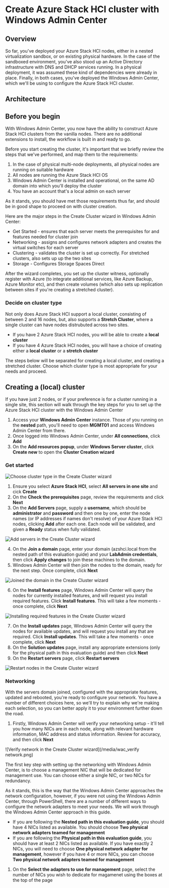 Create Azure Stack HCI cluster with Windows Admin Center
==============
Overview
-----------

So far, you've deployed your Azure Stack HCI nodes, either in a nested virtualization sandbox, or on existing physical hardware.  In the case of the sandboxed environment, you've also stood up an Active Directory infrastructure with DNS and DHCP services running.  In a physical deployment, it was assumed these kind of dependencies were already in place.  Finally, in both cases, you've deployed the Windows Admin Center, which we'll be using to configure the Azure Stack HCI cluster.

Architecture
-----------


Before you begin
-----------
With Windows Admin Center, you now have the ability to construct Azure Stack HCI clusters from the vanilla nodes.  There are no additional extensions to install, the workflow is built in and ready to go.

Before you start creating the cluster, it's important that we briefly review the steps that we've performed, and map them to the requirements:

1. In the case of physical multi-node deployments, all physical nodes are running on suitable hardware
2. All nodes are running the Azure Stack HCI OS
3. Windows Admin Center is installed and operational, on the same AD domain into which you'll deploy the cluster
4. You have an account that's a local admin on each server

As it stands, you should have met those requirements thus far, and should be in good shape to proceed on with cluster creation.

Here are the major steps in the Create Cluster wizard in Windows Admin Center:

* Get Started - ensures that each server meets the prerequisites for and features needed for cluster join
* Networking - assigns and configures network adapters and creates the virtual switches for each server
* Clustering - validates the cluster is set up correctly. For stretched clusters, also sets up up the two sites
* Storage - Configures Storage Spaces Direct

After the wizard completes, you set up the cluster witness, optionally register with Azure (to integrate additional services, like Azure Backup, Azure Monitor etc), and then create volumes (which also sets up replication between sites if you're creating a stretched cluster).

### Decide on cluster type ###
Not only does Azure Stack HCI support a local cluster, consisting of between 2 and 16 nodes, but, also supports a **Stretch Cluster**, where a single cluster can have nodes distrubuted across two sites.

* If you have 2 Azure Stack HCI nodes, you will be able to create a **local cluster**
* If you have 4 Azure Stack HCI nodes, you will have a choice of creating either a **local cluster** or a **stretch cluster**

The steps below will be separated for creating a local cluster, and creating a stretched cluster. Choose which cluster type is most appropriate for your needs and proceed.

Creating a (local) cluster
-----------
If you have just 2 nodes, or if your preference is for a cluster running in a single site, this section will walk through the key steps for you to set up the Azure Stack HCI cluster with the Windows Admin Center

1. Access your **Windows Admin Center** instance.  Those of you running on the **nested** path, you'll need to open **MGMT01** and access Windows Admin Center from there.
2. Once logged into Windows Admin Center, under **All connections**, click **Add**
3. On the **Add resources popup**, under **Windows Server cluster**, click **Create new** to open the **Cluster Creation wizard**

### Get started ###

![Choose cluster type in the Create Cluster wizard](/media/wac_cluster_type.png)

1. Ensure you select **Azure Stack HCI**, select **All servers in one site** and cick **Create**
2. On the **Check the prerequisites** page, review the requirements and click **Next**
3. On the **Add Servers** page, supply a **username**, which should be **administrator** and **password** and then one by one, enter the node names (or IP addresses if names don't resolve) of your Azure Stack HCI nodes, clicking **Add** after each one.  Each node will be validated, and given a **Ready** status when fully validated.

![Add servers in the Create Cluster wizard](/media/add_nodes.png)

4. On the **Join a domain** page, enter your domain (azshci.local from the nested path of this evaluation guide) and your **LabAdmin credentials**, then click **Apply changes** to join these machines to the domain.
5. Windows Admin Center will then join the nodes to the domain, ready for the next step.  Once complete, click **Next**

![Joined the domain in the Create Cluster wizard](/media/wac_domain_joined.png)

6. On the **Install features** page, Windows Admin Center will query the nodes for currently installed features, and will request you install required features.  Click **Install features**.  This will take a few moments - once complete, click **Next**

![Installing required features in the Create Cluster wizard](/media/wac_installed_features.png)

7. On the **Install updates** page, Windows Admin Center will query the nodes for available updates, and will request you install any that are required.  Click **Install updates**.  This will take a few moments - once complete, click **Next**
8. On the **Solution updates** page, install any appropriate extensions (only for the physical path in this evaluation guide) and then click **Next**
9. On the **Restart servers** page, click **Restart servers**

![Restart nodes in the Create Cluster wizard](/media/wac_restart.png)

### Networking ###
With the servers domain joined, configured with the appropriate features, updated and rebooted, you're ready to configure your network.  You have a number of different choices here, so we'll try to explain why we're making each selection, so you can better apply it to your environment further down the road.

1. Firstly, Windows Admin Center will verify your networking setup - it'll tell you how many NICs are in each node, along with relevant hardware information, MAC address and status information.  Review for accuracy, and then click **Next**

![Verify network in the Create Cluster wizard](/media/wac_verify network.png)

The first key step with setting up the networking with Windows Admin Center, is to choose a management NIC that will be dedicated for management use.  You can choose either a single NIC, or two NICs for redundancy.

As it stands, this is the way that the Windows Admin Center approaches the network configuration, however, if you were not using the Windows Admin Center, through PowerShell, there are a number of different ways to configure the network adapters to meet your needs.  We will work through the Windows Admin Center approach in this guide.

* If you are following the **Nested path in this evaluation guide**, you should have 4 NICs listed as available.  You should choose **Two physical network adapters teamed for management**
* If you are following the **Physical path in this evaluation guide**, you should have at least 2 NICs listed as available.  If you have exactly 2 NICs, you will need to choose **One physical network adapter for management**, however if you have 4 or more NICs, you can choose **Two physical network adapters teamed for management**

1. On the **Select the adapters to use for management** page, select the number of NICs you wish to dedicate for magamenet using the boxes at the top of the page





